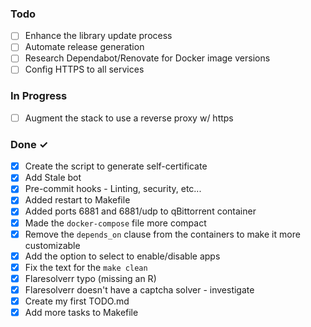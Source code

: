 ### Todo

- [ ] Enhance the library update process
- [ ] Automate release generation
- [ ] Research Dependabot/Renovate for Docker image versions
- [ ] Config HTTPS to all services

### In Progress

- [ ] Augment the stack to use a reverse proxy w/ https

### Done ✓

- [x] Create the script to generate self-certificate
- [x] Add Stale bot
- [x] Pre-commit hooks - Linting, security, etc...
- [x] Added restart to Makefile
- [x] Added ports 6881 and 6881/udp to qBittorrent container
- [x] Made the `docker-compose` file more compact
- [x] Remove the `depends_on` clause from the containers to make it more customizable
- [x] Add the option to select to enable/disable apps
- [x] Fix the text for the `make clean`
- [x] Flaresolverr typo (missing an R)
- [x] Flaresolverr doesn't have a captcha solver - investigate
- [x] Create my first TODO.md
- [x] Add more tasks to Makefile
